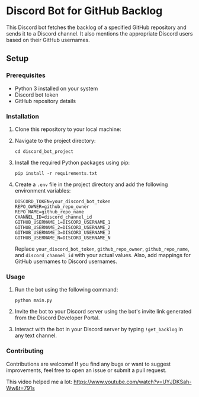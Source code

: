 # Discord Bot for GitHub Backlog

This Discord bot fetches the backlog of a specified GitHub repository and sends it to a Discord channel. It also mentions the appropriate Discord users based on their GitHub usernames.

## Setup

### Prerequisites

- Python 3 installed on your system
- Discord bot token
- GitHub repository details

### Installation

1. Clone this repository to your local machine:

2. Navigate to the project directory:

   ```
   cd discord_bot_project
   ```

3. Install the required Python packages using pip:

   ```
   pip install -r requirements.txt
   ```

4. Create a `.env` file in the project directory and add the following environment variables:

   ```
   DISCORD_TOKEN=your_discord_bot_token
   REPO_OWNER=github_repo_owner
   REPO_NAME=github_repo_name
   CHANNEL_ID=discord_channel_id
   GITHUB_USERNAME_1=DISCORD_USERNAME_1
   GITHUB_USERNAME_2=DISCORD_USERNAME_2
   GITHUB_USERNAME_3=DISCORD_USERNAME_3
   GITHUB_USERNAME_N=DISCORD_USERNAME_N
   ```

   Replace `your_discord_bot_token`, `github_repo_owner`, `github_repo_name`, and `discord_channel_id` with your actual values. Also, add mappings for GitHub usernames to Discord usernames.

### Usage

1. Run the bot using the following command:

   ```
   python main.py
   ```

2. Invite the bot to your Discord server using the bot's invite link generated from the Discord Developer Portal.

3. Interact with the bot in your Discord server by typing `!get_backlog` in any text channel.

### Contributing

Contributions are welcome! If you find any bugs or want to suggest improvements, feel free to open an issue or submit a pull request.

This video helped me a lot:
https://www.youtube.com/watch?v=UYJDKSah-Ww&t=791s
